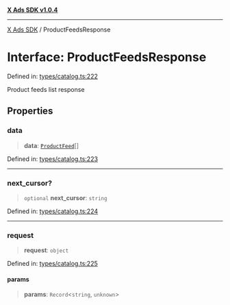 [**X Ads SDK v1.0.4**](../README.md)

***

[X Ads SDK](../globals.md) / ProductFeedsResponse

# Interface: ProductFeedsResponse

Defined in: [types/catalog.ts:222](https://github.com/kage1020/x-ads-sdk/blob/main/src/types/catalog.ts#L222)

Product feeds list response

## Properties

### data

> **data**: [`ProductFeed`](ProductFeed.md)[]

Defined in: [types/catalog.ts:223](https://github.com/kage1020/x-ads-sdk/blob/main/src/types/catalog.ts#L223)

***

### next\_cursor?

> `optional` **next\_cursor**: `string`

Defined in: [types/catalog.ts:224](https://github.com/kage1020/x-ads-sdk/blob/main/src/types/catalog.ts#L224)

***

### request

> **request**: `object`

Defined in: [types/catalog.ts:225](https://github.com/kage1020/x-ads-sdk/blob/main/src/types/catalog.ts#L225)

#### params

> **params**: `Record`\<`string`, `unknown`\>
